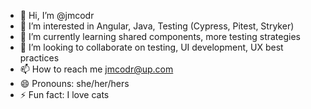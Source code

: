 - 👋 Hi, I’m @jmcodr
- 👀 I’m interested in Angular, Java, Testing (Cypress, Pitest, Stryker)
- 🌱 I’m currently learning shared components, more testing strategies
- 💞️ I’m looking to collaborate on testing, UI development, UX best practices
- 📫 How to reach me jmcodr@up.com
- 😄 Pronouns: she/her/hers
- ⚡ Fun fact: I love cats

<!---
jmcodr/jmcodr is a ✨ special ✨ repository because its `README.md` (this file) appears on your GitHub profile.
You can click the Preview link to take a look at your changes.
--->
